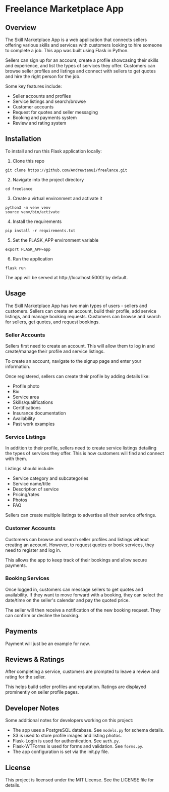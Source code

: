 # Freelance Marketplace App

## Overview

The Skill Marketplace App is a web application that connects sellers offering various skills and services with customers looking to hire someone to complete a job. This app was built using Flask in Python. 

Sellers can sign up for an account, create a profile showcasing their skills and experience, and list the types of services they offer. Customers can browse seller profiles and listings and connect with sellers to get quotes and hire the right person for the job.

Some key features include:

- Seller accounts and profiles
- Service listings and search/browse 
- Customer accounts
- Request for quotes and seller messaging
- Booking and payments system
- Review and rating system

## Installation

To install and run this Flask application locally:

1. Clone this repo
```
git clone https://github.com/Andrewtanui/freelance.git
```

2. Navigate into the project directory
```
cd freelance
```

3. Create a virtual environment and activate it
```
python3 -m venv venv
source venv/bin/activate
```

4. Install the requirements
```
pip install -r requirements.txt
```

5. Set the FLASK_APP environment variable
```
export FLASK_APP=app
```

6. Run the application
```
flask run
```

The app will be served at http://localhost:5000/ by default.

## Usage

The Skill Marketplace App has two main types of users - sellers and customers. Sellers can create an account, build their profile, add service listings, and manage booking requests. Customers can browse and search for sellers, get quotes, and request bookings.

### Seller Accounts

Sellers first need to create an account. This will allow them to log in and create/manage their profile and service listings.

To create an account, navigate to the signup page and enter your information.

Once registered, sellers can create their profile by adding details like:
- Profile photo
- Bio 
- Service area
- Skills/qualifications
- Certifications
- Insurance documentation
- Availability
- Past work examples

### Service Listings

In addition to their profile, sellers need to create service listings detailing the types of services they offer. This is how customers will find and connect with them.

Listings should include:
- Service category and subcategories
- Service name/title 
- Description of service
- Pricing/rates
- Photos
- FAQ

Sellers can create multiple listings to advertise all their service offerings.

### Customer Accounts

Customers can browse and search seller profiles and listings without creating an account. However, to request quotes or book services, they need to register and log in.

This allows the app to keep track of their bookings and allow secure payments.

### Booking Services

Once logged in, customers can message sellers to get quotes and availability. If they want to move forward with a booking, they can select the date/time on the seller's calendar and pay the quoted price.

The seller will then receive a notification of the new booking request. They can confirm or decline the booking.

## Payments

Payment will just be an example for now.

## Reviews & Ratings

After completing a service, customers are prompted to leave a review and rating for the seller.

This helps build seller profiles and reputation. Ratings are displayed prominently on seller profile pages.

## Developer Notes

Some additional notes for developers working on this project:

- The app uses a PostgreSQL database. See `models.py` for schema details.
- S3 is used to store profile images and listing photos.
- Flask-Login is used for authentication. See `auth.py`.
- Flask-WTForms is used for forms and validation. See `forms.py`.
- The app configuration is set via the init.py file.

## License

This project is licensed under the MIT License. See the LICENSE file for details.
